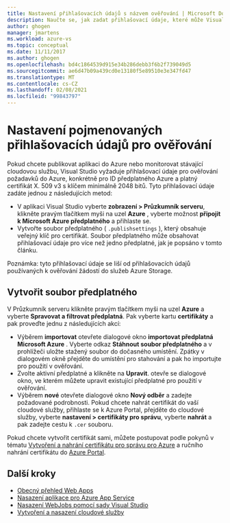 ```yaml
---
title: Nastavení přihlašovacích údajů s názvem ověřování | Microsoft Docs
description: Naučte se, jak zadat přihlašovací údaje, které může Visual Studio použít k ověřování požadavků do Azure, takže můžete publikovat aplikaci do Azure ze sady Visual Studio nebo monitorovat stávající cloudovou službu.
author: ghogen
manager: jmartens
ms.workload: azure-vs
ms.topic: conceptual
ms.date: 11/11/2017
ms.author: ghogen
ms.openlocfilehash: bd4c1864539d915e34b286debb3f6b2f739049d5
ms.sourcegitcommit: ae6d47b09a439cd0e13180f5e89510e3e347fd47
ms.translationtype: MT
ms.contentlocale: cs-CZ
ms.lasthandoff: 02/08/2021
ms.locfileid: "99843797"
---
```

# <a name="set-up-named-authentication-credentials"></a>Nastavení pojmenovaných přihlašovacích údajů pro ověřování

Pokud chcete publikovat aplikaci do Azure nebo monitorovat stávající cloudovou službu, Visual Studio vyžaduje přihlašovací údaje pro ověřování požadavků do Azure, konkrétně pro ID předplatného Azure a platný certifikát X. 509 v3 s klíčem minimálně 2048 bitů. Tyto přihlašovací údaje zadáte jednou z následujících metod:

- V aplikaci Visual Studio vyberte **zobrazení > Průzkumník serveru**, klikněte pravým tlačítkem myši na uzel **Azure** , vyberte možnost **připojit k Microsoft Azure předplatného** a přihlaste se.
- Vytvořte soubor předplatného ( `.publishsettings` ), který obsahuje veřejný klíč pro certifikát. Soubor předplatného může obsahovat přihlašovací údaje pro více než jedno předplatné, jak je popsáno v tomto článku.

Poznámka: tyto přihlašovací údaje se liší od přihlašovacích údajů používaných k ověřování žádostí do služeb Azure Storage.

## <a name="create-a-subscription-file"></a>Vytvořit soubor předplatného

V Průzkumník serveru klikněte pravým tlačítkem myši na uzel **Azure** a vyberte **Spravovat a filtrovat předplatná**. Pak vyberte kartu **certifikáty** a pak proveďte jednu z následujících akcí:

- Výběrem **importovat** otevřete dialogové okno **importovat předplatná Microsoft Azure** . Vyberte odkaz **Stáhnout soubor předplatného** a v prohlížeči uložte stažený soubor do dočasného umístění. Zpátky v dialogovém okně přejděte do umístění pro stahování a pak ho importujte pro použití v ověřování.
- Zvolte aktivní předplatné a klikněte na **Upravit**. otevře se dialogové okno, ve kterém můžete upravit existující předplatné pro použití v ověřování.
- Výběrem **nové** otevřete dialogové okno **Nový odběr** a zadejte požadované podrobnosti. Pokud chcete nahrát certifikát do vaší cloudové služby, přihlaste se k Azure Portal, přejděte do cloudové služby, vyberte **nastavení > certifikáty pro správu**, vyberte **nahrát** a pak zadejte cestu k `.cer` souboru.

Pokud chcete vytvořit certifikát sami, můžete postupovat podle pokynů v tématu [Vytvoření a nahrání certifikátu pro správu pro Azure](/azure/cloud-services/cloud-services-certs-create) a ručního nahrání certifikátu do [Azure Portal](https://portal.azure.com/).

## <a name="next-steps"></a>Další kroky

- [Obecný přehled Web Apps](/azure/app-service/)
- [Nasazení aplikace pro Azure App Service](/azure/app-service/app-service-deploy-local-git)
- [Nasazení WebJobs pomocí sady Visual Studio](/azure/app-service/websites-dotnet-deploy-webjobs)
- [Vytvoření a nasazení cloudové služby](/azure/cloud-services/cloud-services-how-to-create-deploy-portal)

